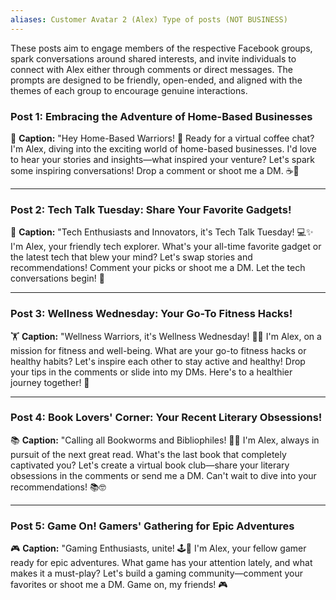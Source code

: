 ```yaml
---
aliases: Customer Avatar 2 (Alex) Type of posts (NOT BUSINESS)
---
```

These posts aim to engage members of the respective Facebook groups, spark conversations around shared interests, and invite individuals to connect with Alex either through comments or direct messages. The prompts are designed to be friendly, open-ended, and aligned with the themes of each group to encourage genuine interactions.
### **Post 1: Embracing the Adventure of Home-Based Businesses**

🌟 **Caption:** "Hey Home-Based Warriors! 👋 Ready for a virtual coffee chat? I'm Alex, diving into the exciting world of home-based businesses. I'd love to hear your stories and insights—what inspired your venture? Let's spark some inspiring conversations! Drop a comment or shoot me a DM. ☕🚀 

---

### **Post 2: Tech Talk Tuesday: Share Your Favorite Gadgets!**

🔧 **Caption:** "Tech Enthusiasts and Innovators, it's Tech Talk Tuesday! 💻✨ I'm Alex, your friendly tech explorer. What's your all-time favorite gadget or the latest tech that blew your mind? Let's swap stories and recommendations! Comment your picks or shoot me a DM. Let the tech conversations begin! 🚀 

---

### **Post 3: Wellness Wednesday: Your Go-To Fitness Hacks!**

🏋️ **Caption:** "Wellness Warriors, it's Wellness Wednesday! 🌿💪 I'm Alex, on a mission for fitness and well-being. What are your go-to fitness hacks or healthy habits? Let's inspire each other to stay active and healthy! Drop your tips in the comments or slide into my DMs. Here's to a healthier journey together! 🌟

---

### **Post 4: Book Lovers' Corner: Your Recent Literary Obsessions!**

📚 **Caption:** "Calling all Bookworms and Bibliophiles! 📖✨ I'm Alex, always in pursuit of the next great read. What's the last book that completely captivated you? Let's create a virtual book club—share your literary obsessions in the comments or send me a DM. Can't wait to dive into your recommendations! 📚🤓 

---

### **Post 5: Game On! Gamers' Gathering for Epic Adventures**

🎮 **Caption:** "Gaming Enthusiasts, unite! 🕹️🚀 I'm Alex, your fellow gamer ready for epic adventures. What game has your attention lately, and what makes it a must-play? Let's build a gaming community—comment your favorites or shoot me a DM. Game on, my friends! 🎮

